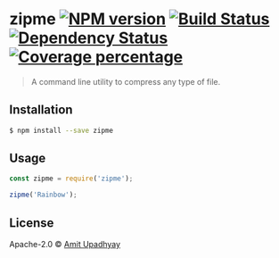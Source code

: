 # zipme [![NPM version][npm-image]][npm-url] [![Build Status][travis-image]][travis-url] [![Dependency Status][daviddm-image]][daviddm-url] [![Coverage percentage][coveralls-image]][coveralls-url]
> A command line utility to compress any type of file.

## Installation

```sh
$ npm install --save zipme
```

## Usage

```js
const zipme = require('zipme');

zipme('Rainbow');
```
## License

Apache-2.0 © [Amit Upadhyay](https://github.com/amit-upadhyay-IT)


[npm-image]: https://badge.fury.io/js/zipme.svg
[npm-url]: https://npmjs.org/package/zipme
[travis-image]: https://travis-ci.org/amit-upadhyay-it/zipme.svg?branch=master
[travis-url]: https://travis-ci.org/amit-upadhyay-it/zipme
[daviddm-image]: https://david-dm.org/amit-upadhyay-it/zipme.svg?theme=shields.io
[daviddm-url]: https://david-dm.org/amit-upadhyay-it/zipme
[coveralls-image]: https://coveralls.io/repos/amit-upadhyay-it/zipme/badge.svg
[coveralls-url]: https://coveralls.io/r/amit-upadhyay-it/zipme
